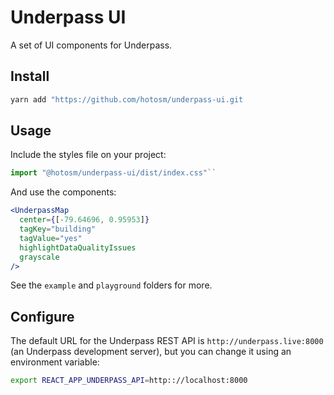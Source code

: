 # Underpass UI

A set of UI components for Underpass.

## Install

```sh
yarn add "https://github.com/hotosm/underpass-ui.git
```

## Usage

Include the styles file on your project:

```js
import "@hotosm/underpass-ui/dist/index.css"``
```

And use the components:

```jsx
<UnderpassMap
  center={[-79.64696, 0.95953]}
  tagKey="building"
  tagValue="yes"
  highlightDataQualityIssues
  grayscale
/>
```

See the `example` and `playground` folders for more.

## Configure

The default URL for the Underpass REST API is `http://underpass.live:8000` (an Underpass development server), but you can change it using an environment variable:

```sh
export REACT_APP_UNDERPASS_API=http:://localhost:8000
```


